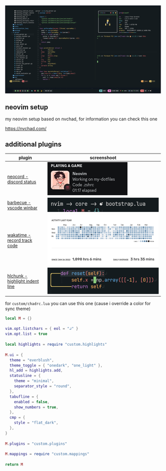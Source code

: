 ![banner](my_nvim.png)

## neovim setup

my neovim setup based on nvchad, for information you can check this one

https://nvchad.com/

## additional plugins

| plugin                                                                          | screenshoot             |
| ------------------------------------------------------------------------------- | ----------------------- |
| [neocord - discord status](https://github.com/IogaMaster/neocord)               | ![imageneo](../.github/neocord.png)  |
| [barbecue - vscode winbar](https://github.com/utilyre/barbecue.nvim)            | ![imagebarbecue](../.github/winbar.png)   |
| [wakatime - record track code](https://wakatime.com/vim)                        | ![imagewakatime](../.github/wakatime.png) |
| [hlchunk - highlight indent line](https://github.com/shellRaining/hlchunk.nvim) | ![imagehlchunk](../.github/hlchunk.png)  |

for `custom/chadrc.lua` you can use this one (cause i override a color for sync theme)

```lua
local M = {}

vim.opt.listchars = { eol = "↲" }
vim.opt.list = true

local highlights = require "custom.highlights"

M.ui = {
  theme = "everblush",
  theme_toggle = { "onedark", "one_light" },
  hl_add = highlights.add,
  statusline = {
    theme = "minimal",
    separator_style = "round",
  },
  tabufline = {
    enabled = false,
    show_numbers = true,
  },
  cmp = {
    style = "flat_dark",
  },
}

M.plugins = "custom.plugins"

M.mappings = require "custom.mappings"

return M
```

